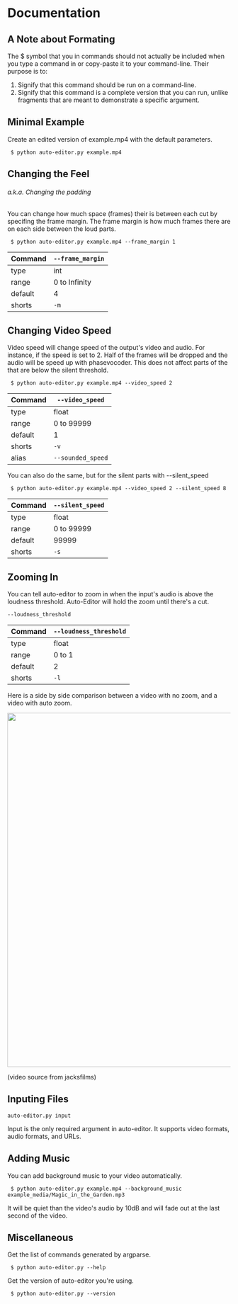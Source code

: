 # Documentation
## A Note about Formating
The $ symbol that you in commands should not actually be included when you type a command in or copy-paste it to your command-line. Their purpose is to:
 1. Signify that this command should be run on a command-line.
 2. Signify that this command is a complete version that you can run, unlike fragments that are meant to demonstrate a specific argument.

## Minimal Example
Create an edited version of example.mp4 with the default parameters.
```terminal
 $ python auto-editor.py example.mp4
```

## Changing the Feel
###### a.k.a. Changing the padding
You can change how much space (frames) their is between each cut by specifing the frame margin. The frame margin is how much frames there are on each side between the loud parts.

```terminal
 $ python auto-editor.py example.mp4 --frame_margin 1
```

Command | `--frame_margin`
--------|--------------
type    | int
range   | 0 to Infinity
default | 4
shorts  | `-m`


## Changing Video Speed
Video speed will change speed of the output's video and audio. For instance, if the speed is set to 2. Half of the frames will be dropped and the audio will be speed up with phasevocoder. This does not affect parts of the that are below the silent threshold.
```
 $ python auto-editor.py example.mp4 --video_speed 2
```

Command | `--video_speed`
--------|--------------
type    | float
range   | 0 to 99999
default | 1
shorts  | `-v`
alias   | `--sounded_speed`

You can also do the same, but for the silent parts with --silent_speed
```
 $ python auto-editor.py example.mp4 --video_speed 2 --silent_speed 8
```


Command | `--silent_speed`
--------|--------------
type    | float
range   | 0 to 99999
default | 99999
shorts  | `-s`


## Zooming In
You can tell auto-editor to zoom in when the input's audio is above the loudness threshold. Auto-Editor will hold the zoom until there's a cut.

```terminal
--loudness_threshold
```

Command | `--loudness_threshold`
--------|---------------------
type    | float
range   | 0 to 1
default | 2
shorts  | `-l`


Here is a side by side comparison between a video with no zoom, and a video with auto zoom.

<p align="center">
  <img src="/github%20resources/auto_zoom_demo.gif" width="800">
</p>

(video source from jacksfilms)

## Inputing Files
```
auto-editor.py input
```

Input is the only required argument in auto-editor. It supports video formats, audio formats, and URLs.

## Adding Music

You can add background music to your video automatically.

```console
 $ python auto-editor.py example.mp4 --background_music example_media/Magic_in_the_Garden.mp3
```

It will be quiet than the video's audio by 10dB and will fade out at the last second of the video.

## Miscellaneous
Get the list of commands generated by argparse.

```terminal
 $ python auto-editor.py --help
```

Get the version of auto-editor you're using.

```terminal
 $ python auto-editor.py --version
```
